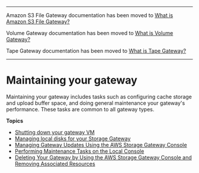 --------

Amazon S3 File Gateway documentation has been moved to [What is Amazon S3 File Gateway?](https://docs.aws.amazon.com/filegateway/latest/files3/WhatIsStorageGateway.html)

Volume Gateway documentation has been moved to [What is Volume Gateway?](https://docs.aws.amazon.com/storagegateway/latest/vgw/WhatIsStorageGateway.html)

Tape Gateway documentation has been moved to [What is Tape Gateway?](https://docs.aws.amazon.com/storagegateway/latest/tgw/WhatIsStorageGateway.html)

--------

# Maintaining your gateway<a name="maintaining-gateway"></a>

Maintaining your gateway includes tasks such as configuring cache storage and upload buffer space, and doing general maintenance your gateway's performance\. These tasks are common to all gateway types\.

**Topics**
+ [Shutting down your gateway VM](MaintenanceShutDown-common.md)
+ [Managing local disks for your Storage Gateway](ManagingLocalStorage-common.md)
+ [Managing Gateway Updates Using the AWS Storage Gateway Console](MaintenanceManagingUpdate-common.md)
+ [Performing Maintenance Tasks on the Local Console](manage-on-premises.md)
+ [Deleting Your Gateway by Using the AWS Storage Gateway Console and Removing Associated Resources](deleting-gateway-common.md)